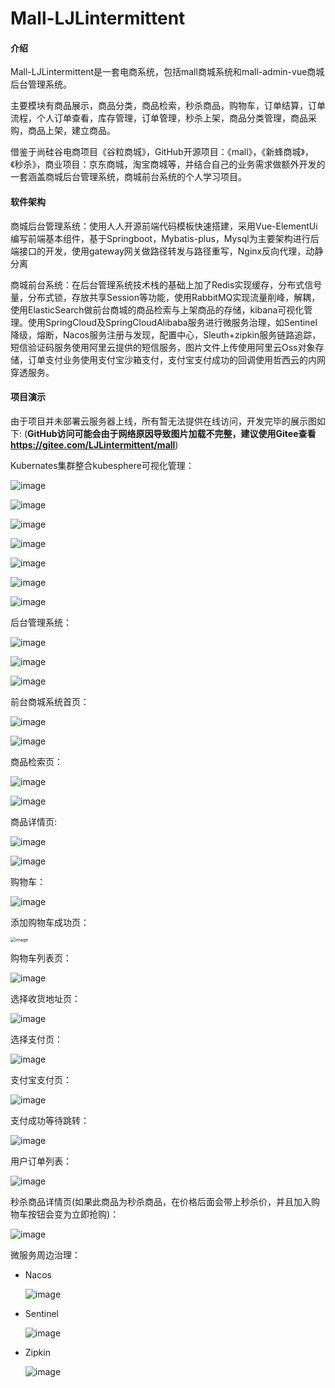 #                                                  Mall-LJLintermittent

#### 介绍
Mall-LJLintermittent是一套电商系统，包括mall商城系统和mall-admin-vue商城后台管理系统。

主要模块有商品展示，商品分类，商品检索，秒杀商品，购物车，订单结算，订单流程，个人订单查看，库存管理，订单管理，秒杀上架，商品分类管理，商品采购，商品上架，建立商品。

借鉴于尚硅谷电商项目《谷粒商城》，GitHub开源项目：《mall》，《新蜂商城》，《秒杀》，商业项目：京东商城，淘宝商城等，并结合自己的业务需求做额外开发的一套涵盖商城后台管理系统，商城前台系统的个人学习项目。

#### 软件架构
商城后台管理系统：使用人人开源前端代码模板快速搭建，采用Vue-ElementUi编写前端基本组件，基于Springboot，Mybatis-plus，Mysql为主要架构进行后端接口的开发，使用gateway网关做路径转发与路径重写，Nginx反向代理，动静分离

商城前台系统：在后台管理系统技术栈的基础上加了Redis实现缓存，分布式信号量，分布式锁，存放共享Session等功能，使用RabbitMQ实现流量削峰，解耦，使用ElasticSearch做前台商城的商品检索与上架商品的存储，kibana可视化管理。使用SpringCloud及SpringCloudAlibaba服务进行微服务治理，如Sentinel降级，熔断，Nacos服务注册与发现，配置中心，Sleuth+zipkin服务链路追踪，短信验证码服务使用阿里云提供的短信服务，图片文件上传使用阿里云Oss对象存储，订单支付业务使用支付宝沙箱支付，支付宝支付成功的回调使用哲西云的内网穿透服务。

#### 项目演示

由于项目并未部署云服务器上线，所有暂无法提供在线访问，开发完毕的展示图如下: (**GitHub访问可能会由于网络原因导致图片加载不完整，建议使用Gitee查看  https://gitee.com/LJLintermittent/mall**)

Kubernates集群整合kubesphere可视化管理：

![image](https://note.youdao.com/yws/api/personal/file/WEBbf7593d7459fa775dfd2affcf4b90f73?method=download&shareKey=476e359045d9c470df76d13f5da8d8b9)

![image](https://note.youdao.com/yws/api/personal/file/WEBe894b5bc73812399678bb0827ffe8d10?method=download&shareKey=bd5074dd484b91b0edcc84f6ddbde6d4)

![image](https://note.youdao.com/yws/api/personal/file/WEB247be7fc38e621ea421da101d05634f8?method=download&shareKey=cb9c209e46625775a68ff06bf90f54e9)

![image](https://note.youdao.com/yws/api/personal/file/WEB2e151079731eb72754d8b195c81caeab?method=download&shareKey=b76a1c1f54627182c8d7dc61bc94b998)

![image](https://note.youdao.com/yws/api/personal/file/WEB3b51d51c2b410882f25d627f3791401b?method=download&shareKey=b38a4f64a4f46a5bd75e656c2cd896f7)

![image](https://note.youdao.com/yws/api/personal/file/WEBa97db931858ab77aba83f7d634ff486a?method=download&shareKey=7a600e66286f41fb2921096351f2f313)

![image](https://note.youdao.com/yws/api/personal/file/WEB82de1d891ce4190fe44ccd5bdd68ac51?method=download&shareKey=f0999fdf438237a721b952f8c90de58a)

后台管理系统：

![image](https://note.youdao.com/yws/api/personal/file/WEBd99b4e3cfa32133787c03de2fe39e5c5?method=download&shareKey=2afa20e682cc807410dbe3ac753db0c0)

![image](https://mall-ljl.oss-cn-beijing.aliyuncs.com/mall/mallp/%E5%90%8E%E5%8F%B0%E7%AE%A1%E7%90%86%E7%B3%BB%E7%BB%9F%E5%95%86%E5%93%81%E7%AE%A1%E7%90%86%E9%A1%B5.png)

![image](https://mall-ljl.oss-cn-beijing.aliyuncs.com/mall/mallp/%E5%90%8E%E5%8F%B0%E7%AE%A1%E7%90%86%E7%B3%BB%E7%BB%9F%E8%A7%84%E6%A0%BC%E5%8F%82%E6%95%B0%E9%A1%B5.png)

前台商城系统首页：

![image](https://mall-ljl.oss-cn-beijing.aliyuncs.com/mall/mallp/%E5%95%86%E5%9F%8E%E9%A6%96%E9%A1%B5.png)

![image](https://mall-ljl.oss-cn-beijing.aliyuncs.com/mall/mallp/%E5%95%86%E5%9F%8E%E9%A6%96%E9%A1%B5%E5%AE%8C%E6%95%B4%E5%9B%BE.png)

商品检索页：

![image](https://note.youdao.com/yws/api/personal/file/WEB15985f4584a260ac31da914c102ad6d1?method=download&shareKey=7c8ca378c06abc4e4c0022b0310bc583)

![image](https://mall-ljl.oss-cn-beijing.aliyuncs.com/mall/mallp/%E5%95%86%E5%93%81%E6%A3%80%E7%B4%A2%E9%A1%B5%28%E4%B8%8B%29.png)

商品详情页:

![image](https://note.youdao.com/yws/api/personal/file/WEBbd5d3a46933d4ce2ddb1e4d0378a7c9f?method=download&shareKey=02741fd5bc0c1322ef28e0479e293db5)

![image](https://mall-ljl.oss-cn-beijing.aliyuncs.com/mall/mallp/%E5%95%86%E5%93%81%E8%AF%A6%E6%83%85%E9%A1%B5%28%E4%B8%8B%29.png)

购物车：

![image](https://mall-ljl.oss-cn-beijing.aliyuncs.com/mall/mallp/%E8%B4%AD%E7%89%A9%E8%BD%A6.png)

添加购物车成功页：

<img src="https://mall-ljl.oss-cn-beijing.aliyuncs.com/mall/mallp/%E6%B7%BB%E5%8A%A0%E8%B4%AD%E7%89%A9%E8%BD%A6%E6%88%90%E5%8A%9F%E9%A1%B5.png" alt="image" style="zoom:50%;" />

购物车列表页：

![image](https://mall-ljl.oss-cn-beijing.aliyuncs.com/mall/mallp/%E8%B4%AD%E7%89%A9%E8%BD%A6%E5%88%97%E8%A1%A8%E9%A1%B5.png)

选择收货地址页：

![image](https://mall-ljl.oss-cn-beijing.aliyuncs.com/mall/mallp/%E9%80%89%E6%8B%A9%E6%94%B6%E8%B4%A7%E5%9C%B0%E5%9D%80%E9%A1%B5.png)

选择支付页：

![image](https://mall-ljl.oss-cn-beijing.aliyuncs.com/mall/mallp/%E9%80%89%E6%8B%A9%E6%94%AF%E4%BB%98%E5%AE%9D%E6%94%AF%E4%BB%98%E9%A1%B5.png)

支付宝支付页：

![image](https://mall-ljl.oss-cn-beijing.aliyuncs.com/mall/mallp/%E8%BE%93%E5%85%A5%E5%AF%86%E7%A0%81%E9%A1%B5.png)

支付成功等待跳转：

![image](https://mall-ljl.oss-cn-beijing.aliyuncs.com/mall/mallp/%E7%AD%89%E5%BE%85%E8%B7%B3%E8%BD%AC%E9%A1%B5.png)

用户订单列表：

![image](https://mall-ljl.oss-cn-beijing.aliyuncs.com/mall/mallp/%E8%AE%A2%E5%8D%95%E9%A1%B5.png)

秒杀商品详情页(如果此商品为秒杀商品，在价格后面会带上秒杀价，并且加入购物车按钮会变为立即抢购)：

![image](https://note.youdao.com/yws/api/personal/file/WEBd116d62b0d385a25855d583989d68247?method=download&shareKey=ce2d498848f624345671a422ed26a435)

微服务周边治理：

* Nacos

  ![image](https://mall-ljl.oss-cn-beijing.aliyuncs.com/mall/mallp/nacos.png)

  

  

* Sentinel

  ![image](https://mall-ljl.oss-cn-beijing.aliyuncs.com/mall/mallp/sentinel.png)

  

* Zipkin

  ![image](https://mall-ljl.oss-cn-beijing.aliyuncs.com/mall/mallp/zipkin.png)

  

#### 
